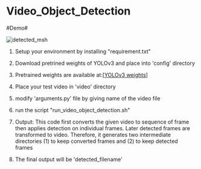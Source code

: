 

# Video_Object_Detection

#Demo#

![detected_msh](https://user-images.githubusercontent.com/21377671/110313967-3c63f700-802d-11eb-8862-9e7f1ca76e40.gif)
 
 1. Setup your environment by installing "requirement.txt"

 2. Download pretrined weights of YOLOv3 and place into 'config' directory

 3. Pretrained weights are available at:[[YOLOv3 weights](https://drive.google.com/file/d/1GsEvAXcgzpKIZnB3raYngbz126dLkXr8/view?usp=sharing)]

 4. Place your test video in 'video' directory

 5. modify 'arguments.py' file by giving name of the video file

 6. run the script "run_video_object_detection.sh"

 7. Output: This code first converts the given video 
 	to sequence of frame then applies detection on individual frames. Later detected
 	frames are transformed to video.
 	Therefore, it generates two intermediate directories (1) to keep converted frames
 	and (2) to keep detected frames

 8. The final output will be 'detected_filename'
